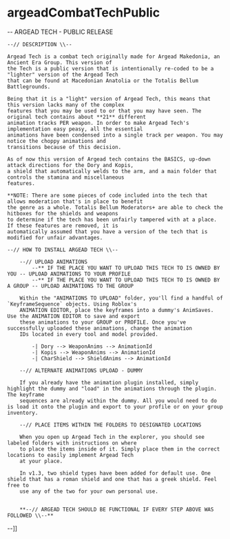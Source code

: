 # argeadCombatTechPublic

  -- ARGEAD TECH - PUBLIC RELEASE
	
	
	--// DESCRIPTION \\--
	
	Argead Tech is a combat tech originally made for Argead Makedonia, an Ancient Era Group. This version of
	the Tech is a public version that is intentionally re-coded to be a "lighter" version of the Argead Tech
	that can be found at Macedonian Anatolia or the Totalis Bellum Battlegrounds.
	
	Being that it is a "light" version of Argead Tech, this means that this version lacks many of the complex
	features that you may be used to or that you may have seen. The original tech contains about **21** different
	animation tracks PER weapon. In order to make Argead Tech's implementation easy peasy, all the essential
	animations have been condensed into a single track per weapon. You may notice the choppy animations and
	transitions because of this decision.
	
	As of now this version of Argead tech contains the BASICS, up-down attack directions for the Dory and Kopis,
	a shield that automatically welds to the arm, and a main folder that controls the stamina and miscellaneous
	features.
	
	**NOTE: There are some pieces of code included into the tech that allows moderation that's in place to benefit
	the genre as a whole. Totalis Bellum Moderators+ are able to check the hitboxes for the shields and weapons
	to determine if the tech has been unfairly tampered with at a place. If these features are removed, it is
	automatically assumed that you have a version of the tech that is modified for unfair advantages.
	
	--// HOW TO INSTALL ARGEAD TECH \\--
	
		--// UPLOAD ANIMATIONS
			--** IF THE PLACE YOU WANT TO UPLOAD THIS TECH TO IS OWNED BY YOU -- UPLOAD ANIMATIONS TO YOUR PROFILE
			--** IF THE PLACE YOU WANT TO UPLOAD THIS TECH TO IS OWNED BY A GROUP -- UPLOAD ANIMATIONS TO THE GROUP
		
		Within the "ANIMATIONS TO UPLOAD" folder, you'll find a handful of `KeyframeSequence` objects. Using Roblox's
		ANIMATION EDITOR, place the keyframes into a dummy's AnimSaves. Use the ANIMATION EDITOR to save and export
		these animations to your GROUP or PROFILE. Once you've successfully uploaded these animations, change the animation
		IDs located in every tool and model provided.
		
			-| Dory --> WeaponAnims --> AnimationId
			-| Kopis --> WeaponAnims --> AnimationId
			-| CharShield --> ShieldAnims --> AnimationId
			
		--// ALTERNATE ANIMATIONS UPLOAD - DUMMY
		
		If you already have the animation plugin installed, simply highlight the dummy and "load" in the animations through the plugin. The keyframe
		sequences are already within the dummy. All you would need to do is load it onto the plugin and export to your profile or on your group inventory.
	 
		--// PLACE ITEMS WITHIN THE FOLDERS TO DESIGNATED LOCATIONS
	
		When you open up Argead Tech in the explorer, you should see labeled folders with instructions on where
		to place the items inside of it. Simply place them in the correct locations to easily implement Argead Tech
		at your place.
		
		In v1.3, two shield types have been added for default use. One shield that has a roman shield and one that has a greek shield. Feel free to
		use any of the two for your own personal use.
		
		
		**--// ARGEAD TECH SHOULD BE FUNCTIONAL IF EVERY STEP ABOVE WAS FOLLOWED \\--**
--]]
	
